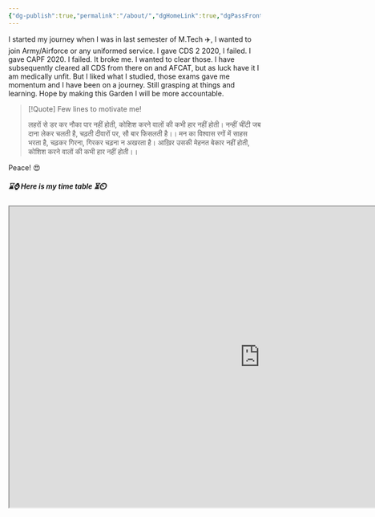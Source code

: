 ```yaml
---
{"dg-publish":true,"permalink":"/about/","dgHomeLink":true,"dgPassFrontmatter":false}
---
```





I started my journey when I was in last semester of M.Tech ✈️, I wanted to join Army/Airforce or any uniformed service. I gave CDS 2 2020, I failed. I gave CAPF 2020. I failed. It broke me. I wanted to clear those. I have subsequently cleared all CDS from there on and AFCAT, but as luck have it I am medically unfit. But I liked what I studied, those exams gave me momentum and I have been on a journey. Still grasping at things and learning. Hope by making this Garden I will be more accountable. 

>[!Quote] Few lines to motivate me! 
>
>लहरों से डर कर नौका पार नहीं होती,
 कोशिश करने वालों की कभी हार नहीं होती।
 नन्हीं चींटी जब दाना लेकर चलती है,
चढ़ती दीवारों पर, सौ बार फिसलती है।।
 मन का विश्वास रगों में साहस भरता है, 
चढ़कर गिरना, गिरकर चढ़ना न अखरता है।
 आख़िर उसकी मेहनत बेकार नहीं होती, 
कोशिश करने वालों की कभी हार नहीं होती।।

Peace! 😍

#####  ⌛⌚ Here is my time table ⏳⏲️


<iframe width="1000" height= "600" src="https://docs.google.com/spreadsheets/d/e/2PACX-1vRNKYYr7T8_nP0GgLH6dg2ztNsRi1bbOKBzf3WUR9sOs3t11k-t1HLZJM-TCb2mWQzdrc5WciMsXEmw/pubhtml?gid=240835159&amp;single=true&amp;widget=true&amp;headers=false">
</iframe>




